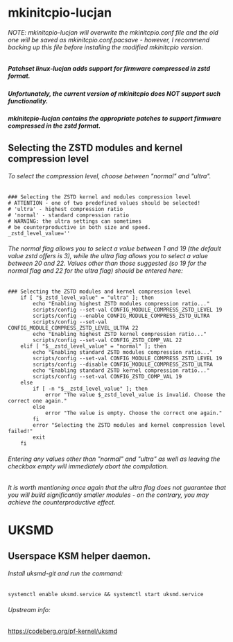 # mkinitcpio-lucjan

###### NOTE: mkinitcpio-lucjan will overwrite the mkinitcpio.conf file and the old one will be saved as mkinitcpio.conf.pacsave - however, I recommend backing up this file before installing the modified mkinitcpio version.

##### Patchset linux-lucjan adds support for firmware compressed in zstd format.
##### Unfortunately, the current version of mkinitcpio does NOT support such functionality.
##### mkinitcpio-lucjan contains the appropriate patches to support firmware compressed in the zstd format.

## Selecting the ZSTD modules and kernel compression level

###### To select the compression level, choose between "normal" and "ultra".

```
### Selecting the ZSTD kernel and modules compression level
# ATTENTION - one of two predefined values should be selected!
# 'ultra' - highest compression ratio
# 'normal' - standard compression ratio
# WARNING: the ultra settings can sometimes
# be counterproductive in both size and speed.
_zstd_level_value=''
```
###### The normal flag allows you to select a value between 1 and 19 (the default value zstd offers is 3), while the ultra flag allows you to select a value between 20 and 22. Values other than those suggested (so 19 for the normal flag and 22 for the ultra flag) should be entered here:

```
### Selecting the ZSTD modules and kernel compression level
	if [ "$_zstd_level_value" = "ultra" ]; then
		echo "Enabling highest ZSTD modules compression ratio..."
		scripts/config --set-val CONFIG_MODULE_COMPRESS_ZSTD_LEVEL 19
		scripts/config --enable CONFIG_MODULE_COMPRESS_ZSTD_ULTRA
		scripts/config --set-val CONFIG_MODULE_COMPRESS_ZSTD_LEVEL_ULTRA 22
		echo "Enabling highest ZSTD kernel compression ratio..."
		scripts/config --set-val CONFIG_ZSTD_COMP_VAL 22
	elif [ "$__zstd_level_value" = "normal" ]; then
		echo "Enabling standard ZSTD modules compression ratio..."
		scripts/config --set-val CONFIG_MODULE_COMPRESS_ZSTD_LEVEL 19
		scripts/config --disable CONFIG_MODULE_COMPRESS_ZSTD_ULTRA
		echo "Enabling standard ZSTD kernel compression ratio..."
		scripts/config --set-val CONFIG_ZSTD_COMP_VAL 19
	else
		if [ -n "$__zstd_level_value" ]; then
			error "The value $_zstd_level_value is invalid. Choose the correct one again."
		else
			error "The value is empty. Choose the correct one again."
		fi
		error "Selecting the ZSTD modules and kernel compression level failed!"
		exit
	fi
```

###### Entering any values other than "normal" and "ultra" as well as leaving the checkbox empty will immediately abort the compilation.

###### It is worth mentioning once again that the ultra flag does not guarantee that you will build significantly smaller modules - on the contrary, you may achieve the counterproductive effect.

# UKSMD

## Userspace KSM helper daemon.

###### Install uksmd-git and run the command:

```systemctl enable uksmd.service && systemctl start uksmd.service```

###### Upstream info:

https://codeberg.org/pf-kernel/uksmd
